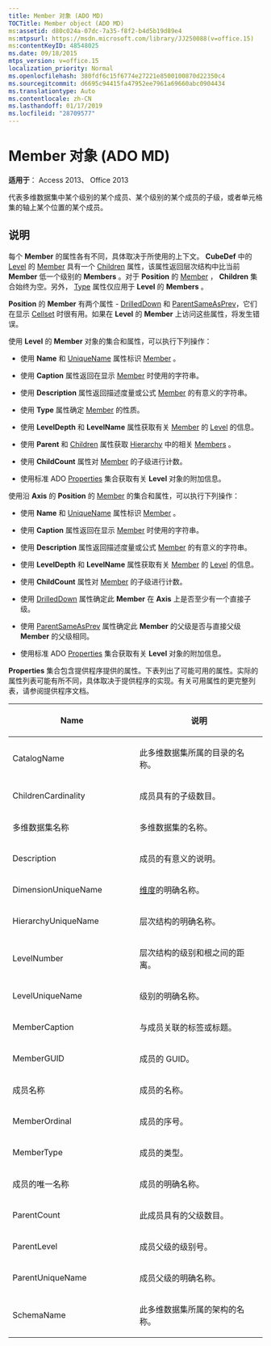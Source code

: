 ```yaml
---
title: Member 对象 (ADO MD)
TOCTitle: Member object (ADO MD)
ms:assetid: d80c024a-07dc-7a35-f8f2-b4d5b19d89e4
ms:mtpsurl: https://msdn.microsoft.com/library/JJ250088(v=office.15)
ms:contentKeyID: 48548025
ms.date: 09/18/2015
mtps_version: v=office.15
localization_priority: Normal
ms.openlocfilehash: 380fdf6c15f6774e27221e8500100870d22350c4
ms.sourcegitcommit: d6695c94415fa47952ee7961a69660abc0904434
ms.translationtype: Auto
ms.contentlocale: zh-CN
ms.lasthandoff: 01/17/2019
ms.locfileid: "28709577"
---
```

# <a name="member-object-ado-md"></a>Member 对象 (ADO MD)


**适用于**： Access 2013、 Office 2013

代表多维数据集中某个级别的某个成员、某个级别的某个成员的子级，或者单元格集的轴上某个位置的某个成员。

## <a name="remarks"></a>说明

每个 **Member** 的属性各有不同，具体取决于所使用的上下文。 **CubeDef** 中的 [Level](level-object-ado-md.md) 的 [Member](cubedef-object-ado-md.md) 具有一个 [Children](children-property-ado-md.md) 属性，该属性返回层次结构中比当前 **Member** 低一个级别的 **Members** 。对于 **Position** 的 [Member](position-object-ado-md.md) ， **Children** 集合始终为空。另外， [Type](type-property-ado-md.md) 属性仅应用于 **Level** 的 **Members** 。

**Position** 的 **Member** 有两个属性 - [DrilledDown](drilleddown-property-ado-md.md) 和 [ParentSameAsPrev](parentsameasprev-property-ado-md.md)，它们在显示 [Cellset](cellset-object-ado-md.md) 时很有用。如果在 **Level** 的 **Member** 上访问这些属性，将发生错误。

使用 **Level** 的 **Member** 对象的集合和属性，可以执行下列操作：

  - 使用 **Name** 和 [UniqueName](name-property-ado-md.md) 属性标识 [Member](uniquename-property-ado-md.md) 。

  - 使用 **Caption** 属性返回在显示 [Member](caption-property-ado-md.md) 时使用的字符串。

  - 使用 **Description** 属性返回描述度量或公式 [Member](description-property-ado-md.md) 的有意义的字符串。

  - 使用 **Type** 属性确定 [Member](type-property-ado-md.md) 的性质。

  - 使用 **LevelDepth** 和 **LevelName** 属性获取有关 [Member](leveldepth-property-ado-md.md) 的 [Level](levelname-property-ado-md.md) 的信息。

  - 使用 **Parent** 和 [Children](hierarchy-object-ado-md.md) 属性获取 [Hierarchy](parent-property-ado-md.md) 中的相关 [Members](children-property-ado-md.md) 。

  - 使用 **ChildCount** 属性对 [Member](childcount-property-ado-md.md) 的子级进行计数。

  - 使用标准 ADO [Properties](properties-collection-ado.md) 集合获取有关 **Level** 对象的附加信息。

使用沿 **Axis** 的 **Position** 的 [Member](axis-object-ado-md.md) 的集合和属性，可以执行下列操作：

  - 使用 **Name** 和 [UniqueName](name-property-ado-md.md) 属性标识 [Member](uniquename-property-ado-md.md) 。

  - 使用 **Caption** 属性返回在显示 [Member](caption-property-ado-md.md) 时使用的字符串。

  - 使用 **Description** 属性返回描述度量或公式 [Member](description-property-ado-md.md) 的有意义的字符串。

  - 使用 **LevelDepth** 和 **LevelName** 属性获取有关 [Member](leveldepth-property-ado-md.md) 的 [Level](levelname-property-ado-md.md) 的信息。

  - 使用 **ChildCount** 属性对 [Member](childcount-property-ado-md.md) 的子级进行计数。

  - 使用 [DrilledDown](drilleddown-property-ado-md.md) 属性确定此 **Member** 在 **Axis** 上是否至少有一个直接子级。

  - 使用 [ParentSameAsPrev](parentsameasprev-property-ado-md.md) 属性确定此 **Member** 的父级是否与直接父级 **Member** 的父级相同。

  - 使用标准 ADO [Properties](properties-collection-ado.md) 集合获取有关 **Level** 对象的附加信息。

**Properties** 集合包含提供程序提供的属性。下表列出了可能可用的属性。实际的属性列表可能有所不同，具体取决于提供程序的实现。有关可用属性的更完整列表，请参阅提供程序文档。

<table>
<colgroup>
<col style="width: 50%" />
<col style="width: 50%" />
</colgroup>
<thead>
<tr class="header">
<th><p>Name</p></th>
<th><p>说明</p></th>
</tr>
</thead>
<tbody>
<tr class="odd">
<td><p>CatalogName</p></td>
<td><p>此多维数据集所属的目录的名称。</p></td>
</tr>
<tr class="even">
<td><p>ChildrenCardinality</p></td>
<td><p>成员具有的子级数目。</p></td>
</tr>
<tr class="odd">
<td><p>多维数据集名称</p></td>
<td><p>多维数据集的名称。</p></td>
</tr>
<tr class="even">
<td><p>Description</p></td>
<td><p>成员的有意义的说明。</p></td>
</tr>
<tr class="odd">
<td><p>DimensionUniqueName</p></td>
<td><p><a href="dimension-object-ado-md.md">维度</a>的明确名称。</p></td>
</tr>
<tr class="even">
<td><p>HierarchyUniqueName</p></td>
<td><p>层次结构的明确名称。</p></td>
</tr>
<tr class="odd">
<td><p>LevelNumber</p></td>
<td><p>层次结构的级别和根之间的距离。</p></td>
</tr>
<tr class="even">
<td><p>LevelUniqueName</p></td>
<td><p>级别的明确名称。</p></td>
</tr>
<tr class="odd">
<td><p>MemberCaption</p></td>
<td><p>与成员关联的标签或标题。</p></td>
</tr>
<tr class="even">
<td><p>MemberGUID</p></td>
<td><p>成员的 GUID。</p></td>
</tr>
<tr class="odd">
<td><p>成员名称</p></td>
<td><p>成员的名称。</p></td>
</tr>
<tr class="even">
<td><p>MemberOrdinal</p></td>
<td><p>成员的序号。</p></td>
</tr>
<tr class="odd">
<td><p>MemberType</p></td>
<td><p>成员的类型。</p></td>
</tr>
<tr class="even">
<td><p>成员的唯一名称</p></td>
<td><p>成员的明确名称。</p></td>
</tr>
<tr class="odd">
<td><p>ParentCount</p></td>
<td><p>此成员具有的父级数目。</p></td>
</tr>
<tr class="even">
<td><p>ParentLevel</p></td>
<td><p>成员父级的级别号。</p></td>
</tr>
<tr class="odd">
<td><p>ParentUniqueName</p></td>
<td><p>成员父级的明确名称。</p></td>
</tr>
<tr class="even">
<td><p>SchemaName</p></td>
<td><p>此多维数据集所属的架构的名称。</p></td>
</tr>
</tbody>
</table>

